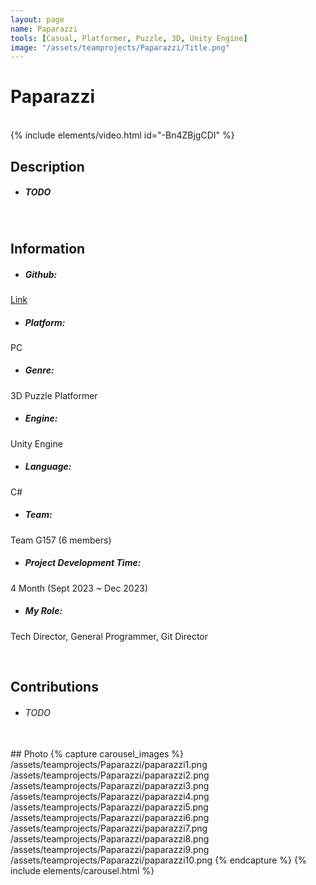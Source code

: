 ```yaml
---
layout: page
name: Paparazzi
tools: [Casual, Platformer, Puzzle, 3D, Unity Engine]
image: "/assets/teamprojects/Paparazzi/Title.png"
---
```


# Paparazzi

<br>
{% include elements/video.html id="-Bn4ZBjgCDI" %}

## Description
- ##### TODO

<br>

## Information
- ##### **Github**: 
[Link](https://github.com/JinhyunChoi-DEV/GAM450)
- ##### **Platform**: 
PC
- ##### **Genre**: 
3D Puzzle Platformer
- ##### **Engine**: 
Unity Engine
- ##### **Language**: 
C#
- ##### **Team**: 
Team G157 (6 members)
- ##### **Project Development Time**: 
4 Month (Sept 2023 ~ Dec 2023)
- ##### **My Role**: 
Tech Director, General Programmer, Git Director

<br>

## Contributions
 - ###### TODO


<br>
## Photo
{% capture carousel_images %}
/assets/teamprojects/Paparazzi/paparazzi1.png
/assets/teamprojects/Paparazzi/paparazzi2.png
/assets/teamprojects/Paparazzi/paparazzi3.png
/assets/teamprojects/Paparazzi/paparazzi4.png
/assets/teamprojects/Paparazzi/paparazzi5.png
/assets/teamprojects/Paparazzi/paparazzi6.png
/assets/teamprojects/Paparazzi/paparazzi7.png
/assets/teamprojects/Paparazzi/paparazzi8.png
/assets/teamprojects/Paparazzi/paparazzi9.png
/assets/teamprojects/Paparazzi/paparazzi10.png
{% endcapture %}
{% include elements/carousel.html %}